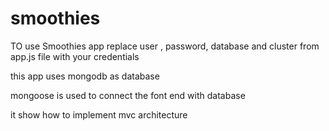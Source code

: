 # smoothies
TO use Smoothies app replace user , password, database and cluster from app.js file with your credentials

this app uses mongodb as database

mongoose is used to connect the font end with database

it show how to implement mvc architecture

